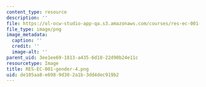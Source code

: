 ```yaml
---
content_type: resource
description: ''
file: https://ol-ocw-studio-app-qa.s3.amazonaws.com/courses/res-ec-001-exploring-fairness-in-machine-learning-for-international-development-spring-2020/de105aa8e6989d302a1b3dd4dec919b2_RES-EC-001-gender-4.png
file_type: image/png
image_metadata:
  caption: ''
  credit: ''
  image-alt: ''
parent_uid: 3ee1ee69-1813-a435-6d18-22d90b24e11c
resourcetype: Image
title: RES-EC-001-gender-4.png
uid: de105aa8-e698-9d30-2a1b-3dd4dec919b2
---
```

